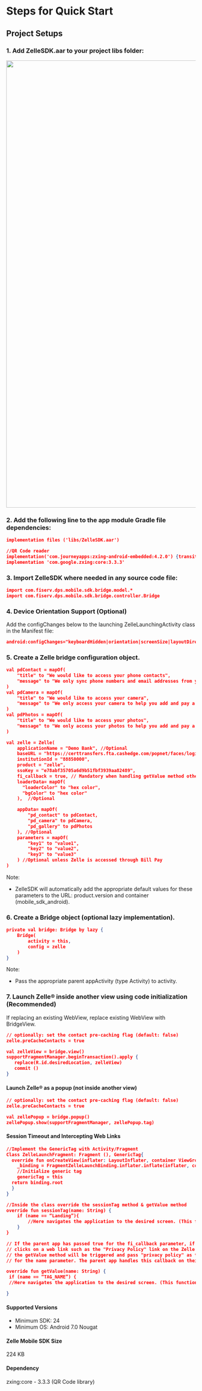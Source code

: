 # Steps for Quick Start 

## Project Setups 

### 1. Add ZelleSDK.aar to your project libs folder:

<img src="https://github.com/Fiserv/zelle-turnkey-solutions/develop/assets/images/img_lib_folder.png" width="1185">

### 2. Add the following line to the app module Gradle file dependencies:

```json
implementation files ('libs/ZelleSDK.aar') 

//QR Code reader
implementation('com.journeyapps:zxing-android-embedded:4.2.0') {transitive = false}
implementation 'com.google.zxing:core:3.3.3' 
```

### 3. Import ZelleSDK where needed in any source code file:

```json
import com.fiserv.dps.mobile.sdk.bridge.model.* 
import com.fiserv.dps.mobile.sdk.bridge.controller.Bridge 
```

### 4. Device Orientation Support (Optional) 

Add the configChanges below to the launching ZelleLaunchingActivity class in the Manifest file: 

```json
android:configChanges="keyboardHidden|orientation|screenSize|layoutDirection|uiMode" 
```

### 5. Create a Zelle bridge configuration object.

```json
val pdContact = mapOf( 
    "title" to "We would like to access your phone contacts", 
    "message" to "We only sync phone numbers and email addresses from your contact list to help you add and pay a new recipient in Zelle®" 
) 
val pdCamera = mapOf( 
    "title" to "We would like to access your camera", 
    "message" to "We only access your camera to help you add and pay a new recipient in Zelle®" 
) 
val pdPhotos = mapOf( 
    "title" to "We would like to access your photos", 
    "message" to "We only access your photos to help you add and pay a new recipient in Zelle®" 
) 

val zelle = Zelle( 
    applicationName = "Demo Bank", //Optional 
    baseURL = "https://certtransfers.fta.cashedge.com/popnet/faces/loginServlet", 
    institutionId = "88850000", 
    product = "zelle", 
    ssoKey = "e78abf35705a6d9b51fbf3939aa82489", 
    fi_callback = true, // Mandatory when handling getValue method otherwise optional 
    loaderData= mapOf( 
	  "loaderColor" to "hex color", 
	  "bgColor" to "hex color" 
    ),	//Optional	 

    appData= mapOf( 
        "pd_contact" to pdContact, 
        "pd_camera" to pdCamera, 
        "pd_gallery" to pdPhotos 
    ), //Optional 
    parameters = mapOf( 
        "key1" to "value1", 
        "key2" to "value2", 
        "key3" to "value3" 
    ) //Optional unless Zelle is accessed through Bill Pay 
) 
```

Note: 

- ZelleSDK will automatically add the appropriate default values for these parameters to the URL: product.version and container (mobile_sdk_android).

### 6. Create a Bridge object (optional lazy implementation).

```json
private val bridge: Bridge by lazy {  
    Bridge( 
        activity = this,  
        config = zelle  
    ) 
} 
```

Note: 

- Pass the appropriate parent appActivity (type Activity) to activity. 

### 7. Launch Zelle® inside another view using code initialization (Recommended) 

If replacing an existing WebView, replace existing WebView with BridgeView. 

```json
// optionally: set the contact pre-caching flag (default: false) 
zelle.preCacheContacts = true 

val zelleView = bridge.view() 
supportFragmentManager.beginTransaction().apply { 
   replace(R.id.desiredLocation, zelleView)  
   commit () 
} 
```

#### Launch Zelle® as a popup (not inside another view) 

```json
// optionally: set the contact pre-caching flag (default: false) 
zelle.preCacheContacts = true 

val zellePopup = bridge.popup() 
zellePopup.show(supportFragmentManager, zellePopup.tag) 
```

#### Session Timeout and Intercepting Web Links 

```json
//Implement the GenericTag with Activity/Fragment
Class ZelleLaunchFragment: Fragment (), GenericTag{ 
  override fun onCreateView(inflater: LayoutInflater, container ViewGroup?, savedInstanceState: Bundle?) { 
    _binding = FragmentZelleLaunchBinding.inflater.inflate(inflater, container, false) 
    //Initialize generic tag 
    genericTag = this 
  return binding.root 
  } 
}

//Inside the class override the sessionTag method & getValue method
override fun sessionTag(name: String) { 
    if (name == “Landing”){ 
        //Here navigates the application to the desired screen. (This function will be triggered after the session expires)  
    } 
} 

// If the parent app has passed true for the fi_callback parameter, if the user  
// clicks on a web link such as the "Privacy Policy" link on the Zelle UI, then  
// the getValue method will be triggered and pass "privacy policy" as the value  
// for the name parameter. The parent app handles this callback on their side. 

override fun getValue(name: String) {
 if (name == “TAG_NAME”) {
 //Here navigates the application to the desired screen. (This function will help to communicate between Zelle UI and parent app)

} 
```

#### Supported Versions

- Minimum SDK: 24
- Minimum OS: Android 7.0 Nougat

#### Zelle Mobile SDK Size

224 KB

#### Dependency

zxing:core - 3.3.3 (QR Code library) 